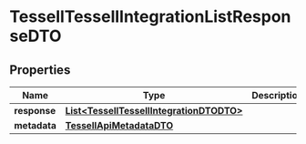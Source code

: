 

# TessellTessellIntegrationListResponseDTO


## Properties

Name | Type | Description | Notes
------------ | ------------- | ------------- | -------------
**response** | [**List&lt;TessellTessellIntegrationDTODTO&gt;**](TessellTessellIntegrationDTODTO.md) |  |  [optional]
**metadata** | [**TessellApiMetadataDTO**](TessellApiMetadataDTO.md) |  |  [optional]



